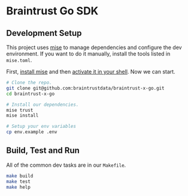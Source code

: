 
# Braintrust Go SDK

## Development Setup

This project uses [mise](https://mise.jdx.dev/) to manage dependencies and configure the dev environment. If you want to do it manually,
install the tools listed in `mise.toml`.


First, [install mise](https://mise.jdx.dev/installing-mise.html) and then [activate it in your shell](https://mise.jdx.dev/getting-started.html#activate-mise). Now we 
can start.

```bash
# Clone the repo.
git clone git@github.com:braintrustdata/braintrust-x-go.git
cd braintrust-x-go

# Install our dependencies.
mise trust
mise install

# Setup your env variables 
cp env.example .env
```

## Build, Test and Run

All of the common dev tasks are in our `Makefile`.

```bash
make build
make test
make help
```
